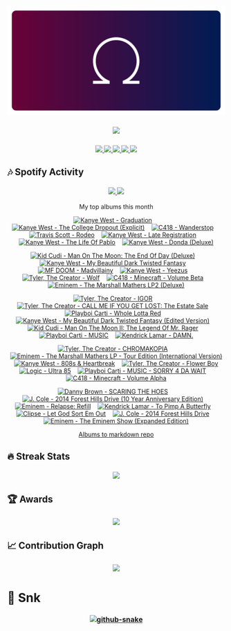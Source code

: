 <!-- Thanks to vaaski for the SVG frame and inspiration -->
<h3 align="center">
  <a href="https://github.com/vaaski/vaaski">
    <!-- ts school Chromebook so ass this SVG lags it wtf 😭😭😭 -->
    <img src="https://raw.githubusercontent.com/om3ga6400/om3ga6400/refs/heads/main/assets/banner.svg">
  </a>
</h3>

<!-- Goofy view counter using journey-ad's Moe Counter. Might remove because it’s somewhat suggestive, but idk ¯\_(ツ)_/¯ -->
<h3 align="center">
  <a href="https://github.com/journey-ad/Moe-Counter">
    <img src="https://count.getloli.com/@om3ga6400?name=om3ga6400&theme=rule34&scale=1.5">
  </a>
</h3>

<!-- Bunch of shields.io and shields.io style badges -->
<h3 align="center">
  <!-- Another view counter; this one is in the shields.io style, made by antonkomarev and breaks occasionally -->
  <a href="https://github.com/antonkomarev/github-profile-views-counter/">
    <img src="https://komarev.com/ghpvc/?username=om3ga6400">
  </a>
  <!-- shields.io badge that shows how many stars I have on all my repos combined; links to shields.io -->
  <a href="https://shields.io/">
    <img src="https://img.shields.io/github/stars/om3ga6400?style=fflat-square&color=yellow&logo=github">
  </a>
  <!-- shields.io badge that shows how many followers I have; links to my followers page -->
  <a href="https://github.com/om3ga6400?tab=followers">
    <img src="https://img.shields.io/github/followers/om3ga6400?style=fflat-square&logo=github">
  </a>
  <!-- shields.io badge that shows what license I have on this repo; links to the license as raw text -->
  <a href="https://raw.githubusercontent.com/om3ga6400/om3ga6400/refs/heads/main/LICENSE">
    <img src="https://img.shields.io/github/license/om3ga6400/om3ga6400">
  </a>
  <!-- Very cool shields.io style badge using discord-md-badge by gitlimes, shows when I’m active on Discord. LIMES ARE NOT PINK -->
  <a href="https://github.com/gitlimes/discord-md-badge/">
    <img src="https://dcbadge.limes.pink/api/shield/1232072032590758069?style=fflat-square">
  </a>
</h3>

## 🎶 Spotify Activity

<h3 align="center">
  <a href="https://github.com/kittinan/spotify-github-profile/">
    <img src="https://spotify-github-profile.kittinanx.com/api/view?uid=317acg6cjueru456j7s6tsnejlle&cover_image=true&theme=novatorem&show_offline=true">
  </a>
  <a href="https://github.com/YungBricoCoop/statsfm-card">
    <img src="https://card.elwan.ch/?username=om3ga6400&type=artists&y_offset=0&height=120&width=450&spacing=10&g_start=0d1117&g_stop=0d1117">
  </a>
</h3>

<p align="center">My top albums this month</p>
 
<!-- STATSFM START -->

<p align="center"><a href="https://open.spotify.com/album/4SZko61aMnmgvNhfhgTuD3" target="_blank" rel="noopener noreferrer" title="#1 Kanye West - Graduation (25h 52m)"><img src="https://is1-ssl.mzstatic.com/image/thumb/Music116/v4/2f/db/2c/2fdb2c9d-171c-c6dc-57ee-4bae2b4bb11a/07UMGIM12671.rgb.jpg/768x768bb.jpg" alt="Kanye West - Graduation" width="100" height="100"></a>    <a href="https://open.spotify.com/album/1NRRN5RWwfuLmQdjshz0L7" target="_blank" rel="noopener noreferrer" title="#2 Kanye West - The College Dropout (Explicit) (24h 47m)"><img src="https://is1-ssl.mzstatic.com/image/thumb/Music118/v4/15/05/09/15050911-a2f1-9ebc-0d16-6e8faad1cf80/00602567924326.rgb.jpg/768x768bb.jpg" alt="Kanye West - The College Dropout (Explicit)" width="100" height="100"></a>    <a href="https://open.spotify.com/album/051vvnKIC9VaY8vw4R2s0y" target="_blank" rel="noopener noreferrer" title="#3 C418 - Wanderstop (23h 47m)"><img src="https://i.scdn.co/image/ab67616d0000b273cdabf1f47d77660f36940679" alt="C418 - Wanderstop" width="100" height="100"></a>    <a href="https://open.spotify.com/album/4PWBTB6NYSKQwfo79I3prg" target="_blank" rel="noopener noreferrer" title="#4 Travis Scott - Rodeo (22h 39m)"><img src="https://is1-ssl.mzstatic.com/image/thumb/Music221/v4/71/87/78/7187786f-70af-fd36-fc7f-a4ba61b65d98/886445454987.jpg/768x768bb.jpg" alt="Travis Scott - Rodeo" width="100" height="100"></a>    <a href="https://open.spotify.com/album/1Lt8ADtFWXost5wFYbr6oS" target="_blank" rel="noopener noreferrer" title="#5 Kanye West - Late Registration (22h 0m)"><img src="https://i.scdn.co/image/ab67616d0000b2735ab6e74ffe44c1398dabaeb6" alt="Kanye West - Late Registration" width="100" height="100"></a>    <a href="#" target="_blank" rel="noopener noreferrer" title="#6 Kanye West - The Life Of Pablo (21h 46m)"><img src="https://is1-ssl.mzstatic.com/image/thumb/Music126/v4/ab/74/4a/ab744ae9-235f-0a2f-9f8a-74ddee3c339e/16UMGIM37046.rgb.jpg/768x768bb.jpg" alt="Kanye West - The Life Of Pablo" width="100" height="100"></a>    <a href="https://open.spotify.com/album/2Wiyo7LzdeBCsVZiRA6vVZ" target="_blank" rel="noopener noreferrer" title="#7 Kanye West - Donda (Deluxe) (17h 24m)"><img src="https://is1-ssl.mzstatic.com/image/thumb/Music116/v4/cf/a7/f9/cfa7f9be-2d62-89a4-19bf-26276ab39f16/21UMGIM64738.rgb.jpg/768x768bb.jpg" alt="Kanye West - Donda (Deluxe)" width="100" height="100"></a></p>
<p align="center"><a href="https://open.spotify.com/album/2S8AWAM0nxyFy66YnUfIs3" target="_blank" rel="noopener noreferrer" title="#8 Kid Cudi - Man On The Moon: The End Of Day (Deluxe) (17h 4m)"><img src="https://is1-ssl.mzstatic.com/image/thumb/Music115/v4/dd/f5/50/ddf55058-b181-4099-bc12-4862b800cf96/09UMGIM33419.rgb.jpg/768x768bb.jpg" alt="Kid Cudi - Man On The Moon: The End Of Day (Deluxe)" width="100" height="100"></a>    <a href="https://open.spotify.com/album/6klUp8sQyRXGuJhqZu4PG3" target="_blank" rel="noopener noreferrer" title="#9 Kanye West - My Beautiful Dark Twisted Fantasy (16h 48m)"><img src="https://i.scdn.co/image/ab67616d0000b273baf2a68126739ff553f2930a" alt="Kanye West - My Beautiful Dark Twisted Fantasy" width="100" height="100"></a>    <a href="https://open.spotify.com/album/19bQiwEKhXUBJWY6oV3KZk" target="_blank" rel="noopener noreferrer" title="#10 MF DOOM - Madvillainy (14h 27m)"><img src="https://is1-ssl.mzstatic.com/image/thumb/Music125/v4/1a/c2/1a/1ac21a9d-3ffd-3f80-dc96-223622b50b5f/Madvillainy.jpg/768x768bb.jpg" alt="MF DOOM - Madvillainy" width="100" height="100"></a>    <a href="https://open.spotify.com/album/0XTAmejG8F97wF5MWoVbaY" target="_blank" rel="noopener noreferrer" title="#11 Kanye West - Yeezus (13h 51m)"><img src="https://is1-ssl.mzstatic.com/image/thumb/Music115/v4/3c/56/e7/3c56e717-06a0-b67d-e694-9b6e6e43a5a8/13UAAIM08444.rgb.jpg/768x768bb.jpg" alt="Kanye West - Yeezus" width="100" height="100"></a>    <a href="https://open.spotify.com/album/40QTqOBBxCEIQlLNdSjFQB" target="_blank" rel="noopener noreferrer" title="#12 Tyler, The Creator - Wolf (13h 43m)"><img src="https://is1-ssl.mzstatic.com/image/thumb/Music116/v4/41/36/cb/4136cbae-f6aa-b1fc-5452-6f5e153f28a4/886443853874.jpg/768x768bb.jpg" alt="Tyler, The Creator - Wolf" width="100" height="100"></a>    <a href="https://open.spotify.com/album/7CYDRyFCKtAYJBSpfovLyX" target="_blank" rel="noopener noreferrer" title="#13 C418 - Minecraft - Volume Beta (13h 42m)"><img src="https://is1-ssl.mzstatic.com/image/thumb/Music115/v4/75/ac/7f/75ac7fac-137e-7e5e-fa7b-88a3a44c0060/859711538643_cover.tif/768x768bb.jpg" alt="C418 - Minecraft - Volume Beta" width="100" height="100"></a>    <a href="#" target="_blank" rel="noopener noreferrer" title="#14 Eminem - The Marshall Mathers LP2 (Deluxe) (11h 14m)"><img src="https://is1-ssl.mzstatic.com/image/thumb/Music126/v4/00/35/65/0035653b-6949-3dc5-0c8e-dbe9deb9f82b/23UM1IM11434.rgb.jpg/768x768bb.jpg" alt="Eminem - The Marshall Mathers LP2 (Deluxe)" width="100" height="100"></a></p>
<p align="center"><a href="https://open.spotify.com/album/5zi7WsKlIiUXv09tbGLKsE" target="_blank" rel="noopener noreferrer" title="#15 Tyler, The Creator - IGOR (10h 46m)"><img src="https://is1-ssl.mzstatic.com/image/thumb/Music125/v4/0c/06/05/0c060581-6242-6a2a-a677-20170f2cf8da/886447710180.jpg/768x768bb.jpg" alt="Tyler, The Creator - IGOR" width="100" height="100"></a>    <a href="https://open.spotify.com/album/1GG6U2SSJPHO6XsFiBzxYv" target="_blank" rel="noopener noreferrer" title="#16 Tyler, The Creator - CALL ME IF YOU GET LOST: The Estate Sale (10h 43m)"><img src="https://is1-ssl.mzstatic.com/image/thumb/Music126/v4/0b/4d/63/0b4d63aa-f47c-6905-fea3-8fc84dbf1083/196871011907.jpg/768x768bb.jpg" alt="Tyler, The Creator - CALL ME IF YOU GET LOST: The Estate Sale" width="100" height="100"></a>    <a href="https://open.spotify.com/album/2QRedhP5RmKJiJ1i8VgDGR" target="_blank" rel="noopener noreferrer" title="#17 Playboi Carti - Whole Lotta Red (9h 44m)"><img src="https://is1-ssl.mzstatic.com/image/thumb/Music115/v4/ba/1e/05/ba1e058e-5637-e53c-563c-f5b9a1a6c344/20UM1IM18331.rgb.jpg/768x768bb.jpg" alt="Playboi Carti - Whole Lotta Red" width="100" height="100"></a>    <a href="https://open.spotify.com/album/555YaDGJyzG0QkdImBtPFD" target="_blank" rel="noopener noreferrer" title="#18 Kanye West - My Beautiful Dark Twisted Fantasy (Edited Version) (9h 40m)"><img src="https://i.scdn.co/image/ab67616d0000b27353e1d2591f23b32376976c88" alt="Kanye West - My Beautiful Dark Twisted Fantasy (Edited Version)" width="100" height="100"></a>    <a href="https://open.spotify.com/album/0InO6eGRL47KErEYEoc2rP" target="_blank" rel="noopener noreferrer" title="#19 Kid Cudi - Man On The Moon II: The Legend Of Mr. Rager (9h 10m)"><img src="https://i.scdn.co/image/ab67616d0000b2735a750965d0ad3f11cac34628" alt="Kid Cudi - Man On The Moon II: The Legend Of Mr. Rager" width="100" height="100"></a>    <a href="https://open.spotify.com/album/0fSfkmx0tdPqFYkJuNX74a" target="_blank" rel="noopener noreferrer" title="#20 Playboi Carti - MUSIC (8h 46m)"><img src="https://i.scdn.co/image/ab67616d0000b2736b219c8d8462bfe254a20469" alt="Playboi Carti - MUSIC" width="100" height="100"></a>    <a href="https://open.spotify.com/album/0bLXUfNT34mna9aXq8ex68" target="_blank" rel="noopener noreferrer" title="#21 Kendrick Lamar - DAMN. (8h 41m)"><img src="https://is1-ssl.mzstatic.com/image/thumb/Music112/v4/ab/16/ef/ab16efe9-e7f1-66ec-021c-5592a23f0f9e/17UMGIM88793.rgb.jpg/768x768bb.jpg" alt="Kendrick Lamar - DAMN." width="100" height="100"></a></p>
<p align="center"><a href="#" target="_blank" rel="noopener noreferrer" title="#22 Tyler, The Creator - CHROMAKOPIA (8h 37m)"><img src="https://i.scdn.co/image/ab67616d0000b273232374a6a869e62826f3f1f7" alt="Tyler, The Creator - CHROMAKOPIA" width="100" height="100"></a>    <a href="https://open.spotify.com/album/7uYAa3GMb8TSsK5lKE3Cbn" target="_blank" rel="noopener noreferrer" title="#23 Eminem - The Marshall Mathers LP - Tour Edition (International Version) (8h 22m)"><img src="https://i.scdn.co/image/ab67616d0000b273660b251d25d51665990552ec" alt="Eminem - The Marshall Mathers LP - Tour Edition (International Version)" width="100" height="100"></a>    <a href="https://open.spotify.com/album/3WFTGIO6E3Xh4paEOBY9OU" target="_blank" rel="noopener noreferrer" title="#24 Kanye West - 808s &amp; Heartbreak (8h 3m)"><img src="https://is1-ssl.mzstatic.com/image/thumb/Music115/v4/fb/5c/f2/fb5cf235-2ae9-34c3-1ddb-ef896fb14175/16UMGIM58688.rgb.jpg/768x768bb.jpg" alt="Kanye West - 808s &amp; Heartbreak" width="100" height="100"></a>    <a href="https://open.spotify.com/album/2nkto6YNI4rUYTLqEwWJ3o" target="_blank" rel="noopener noreferrer" title="#25 Tyler, The Creator - Flower Boy (7h 52m)"><img src="https://is1-ssl.mzstatic.com/image/thumb/Music125/v4/fd/fd/8c/fdfd8c26-b8f9-4768-41d3-b24773250c65/886446605814.jpg/768x768bb.jpg" alt="Tyler, The Creator - Flower Boy" width="100" height="100"></a>    <a href="https://open.spotify.com/album/6vVOpqIXPbM9vZWzesdTax" target="_blank" rel="noopener noreferrer" title="#26 Logic - Ultra 85 (7h 37m)"><img src="https://is1-ssl.mzstatic.com/image/thumb/Music211/v4/b3/15/26/b315265f-37c6-6dab-5f25-d4f25b9ad34b/4099964032628.jpg/768x768bb.jpg" alt="Logic - Ultra 85" width="100" height="100"></a>    <a href="https://open.spotify.com/album/7sFZGbkCitoqQz7Rt3LoKg" target="_blank" rel="noopener noreferrer" title="#27 Playboi Carti - MUSIC - SORRY 4 DA WAIT (7h 17m)"><img src="https://i.scdn.co/image/ab67616d0000b2736da4ec0bce9baf42436db10a" alt="Playboi Carti - MUSIC - SORRY 4 DA WAIT" width="100" height="100"></a>    <a href="https://open.spotify.com/album/3Gt7rOjcZQoHCfnKl5AkK7" target="_blank" rel="noopener noreferrer" title="#28 C418 - Minecraft - Volume Alpha (7h 14m)"><img src="https://is1-ssl.mzstatic.com/image/thumb/Music115/v4/08/11/31/08113125-d66e-1f90-65d9-08e28000495c/859705593825_cover.jpg/768x768bb.jpg" alt="C418 - Minecraft - Volume Alpha" width="100" height="100"></a></p>
<p align="center"><a href="https://open.spotify.com/album/3u20OXh03DjCUzbf8XcGTq" target="_blank" rel="noopener noreferrer" title="#29 Danny Brown - SCARING THE HOES (7h 2m)"><img src="https://is1-ssl.mzstatic.com/image/thumb/Music126/v4/53/8c/9f/538c9f47-17ca-97a5-3874-68108f870c6a/197188290252.jpg/768x768bb.jpg" alt="Danny Brown - SCARING THE HOES" width="100" height="100"></a>    <a href="https://open.spotify.com/album/2fSAC0ZiYnwKfzLEvyaMm8" target="_blank" rel="noopener noreferrer" title="#30 J. Cole - 2014 Forest Hills Drive (10 Year Anniversary Edition) (7h 0m)"><img src="https://is1-ssl.mzstatic.com/image/thumb/Music211/v4/b4/b1/91/b4b191e7-4b2f-6685-a48a-6ba09228aeb3/24UM1IM40941.rgb.jpg/768x768bb.jpg" alt="J. Cole - 2014 Forest Hills Drive (10 Year Anniversary Edition)" width="100" height="100"></a>    <a href="#" target="_blank" rel="noopener noreferrer" title="#31 Eminem - Relapse: Refill (6h 52m)"><img src="https://is1-ssl.mzstatic.com/image/thumb/Music118/v4/70/24/07/70240744-aa07-fb80-e7bd-c24526102946/00602527310343.rgb.jpg/768x768bb.jpg" alt="Eminem - Relapse: Refill" width="100" height="100"></a>    <a href="https://open.spotify.com/album/7ycBtnsMtyVbbwTfJwRjSP" target="_blank" rel="noopener noreferrer" title="#32 Kendrick Lamar - To Pimp A Butterfly (6h 48m)"><img src="https://is1-ssl.mzstatic.com/image/thumb/Music112/v4/0d/ae/61/0dae6140-d4af-d0df-eae0-3c92eb392a33/15UMGIM11922.rgb.jpg/768x768bb.jpg" alt="Kendrick Lamar - To Pimp A Butterfly" width="100" height="100"></a>    <a href="https://open.spotify.com/album/17ScNnJ0lSWajodZaRpHdQ" target="_blank" rel="noopener noreferrer" title="#33 Clipse - Let God Sort Em Out (6h 45m)"><img src="https://is1-ssl.mzstatic.com/image/thumb/Music211/v4/70/a6/9a/70a69aeb-3bcf-968b-de75-f3cb44a89e1b/1605.jpg/768x768bb.jpg" alt="Clipse - Let God Sort Em Out" width="100" height="100"></a>    <a href="https://open.spotify.com/album/0UMMIkurRUmkruZ3KGBLtG" target="_blank" rel="noopener noreferrer" title="#34 J. Cole - 2014 Forest Hills Drive (6h 33m)"><img src="https://is1-ssl.mzstatic.com/image/thumb/Music116/v4/92/b9/62/92b9624d-e9fb-0e4f-f14b-6f1f96c0a3e0/21UM1IM54414.rgb.jpg/768x768bb.jpg" alt="J. Cole - 2014 Forest Hills Drive" width="100" height="100"></a>    <a href="https://open.spotify.com/album/6EzbFdrwvWpnpUjzrR57aU" target="_blank" rel="noopener noreferrer" title="#35 Eminem - The Eminem Show (Expanded Edition) (6h 26m)"><img src="https://is1-ssl.mzstatic.com/image/thumb/Music112/v4/c9/02/cd/c902cdef-e179-5b70-8142-112a2abe7f27/22UMGIM49875.rgb.jpg/768x768bb.jpg" alt="Eminem - The Eminem Show (Expanded Edition)" width="100" height="100"></a></p>
<!-- STATSFM END -->

<p align="center">
  <a href="https://github.com/teraha-dev/statsfm-to-markdown">Albums to markdown repo</a>
</p>

## 🔥 Streak Stats

<h3 align="center">
  <a href="https://github.com/om3ga6400/github-readme-streak-stats/">
    <img src="https://github-readme-streak-stats-om3ga6400.vercel.app/?user=om3ga6400&theme=github-dark-blue&hide_border=true&date_format=j/n/Y">
  </a>
</h3>

## 🏆 Awards

<h3 align="center">
  <a href="https://github.com/om3ga6400/github-profile-trophy/">
    <img src="https://github-profile-trophy-om3ga6400.vercel.app/?username=OM3GA6400&theme=darkhub&no-frame=true&row=1&margin-w=0&column=8">
  </a>
</h3>

## 📈 Contribution Graph

<h3 align="center">
  <a href="https://github.com/ashutosh00710/github-readme-activity-graph/">
    <img src="https://github-readme-activity-graph.vercel.app/graph?username=OM3GA6400&theme=github-dark&hide_border=true&hide_title=true">
  </a>
</h3>

# 🐍 Snk

<h3 align="center">
  <a href="https://github.com/Platane/snk/">
    <picture>
      <source media="(prefers-color-scheme: dark)" srcset="https://raw.githubusercontent.com/om3ga6400/om3ga6400/refs/heads/output/github-snake-dark.svg">
      <source media="(prefers-color-scheme: light)" srcset="https://raw.githubusercontent.com/om3ga6400/om3ga6400/refs/heads/output/github-snake.svg">
      <img alt="github-snake">
    </picture>
  </a>
</h3>

<!--Geometria and Euclid Flex-->
